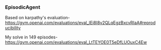 ### EpisodicAgent 

Based on karpathy's evaluation- https://gym.openai.com/evaluations/eval_lEi8I8v2QLqEgzBxcvRIaA#reproducibility

My solve in 149 episodes- https://gym.openai.com/evaluations/eval_LtTEYOE0T5eDfLUOuxC4Ew